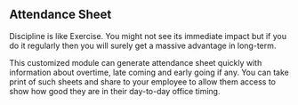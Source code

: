 Attendance Sheet
----------------

Discipline is like Exercise. You might not see its immediate impact but if you do it regularly then you will surely get a massive advantage in long-term.

This customized module can generate attendance sheet quickly with information about overtime, late coming and early going if any. You can take print of such sheets and share to your employee to allow them access to show how good they are in their day-to-day office timing.
